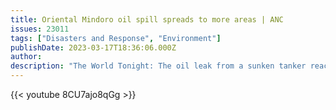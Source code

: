 ```yaml
---
title: Oriental Mindoro oil spill spreads to more areas | ANC
issues: 23011
tags: ["Disasters and Response", "Environment"]
publishDate: 2023-03-17T18:36:06.000Z
author: 
description: "The World Tonight: The oil leak from a sunken tanker reaches more areas in the province of Oriental Mindoro. A senator urges affected local government units to sue the company that owns the vessel collectively."
---
```


{{< youtube 8CU7ajo8qGg >}}
